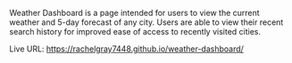 Weather Dashboard is a page intended for users to view the current weather and 5-day forecast of any city. Users are able to view their recent search history for improved ease of access to recently visited cities.

Live URL: https://rachelgray7448.github.io/weather-dashboard/

